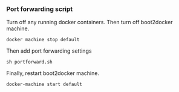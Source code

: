 ### Port forwarding script

Turn off any running docker containers. Then turn off boot2docker machine.

```
docker machine stop default
```

Then add port forwarding settings

```
sh portforward.sh
```

Finally, restart boot2docker machine.

```
docker-machine start default
```

